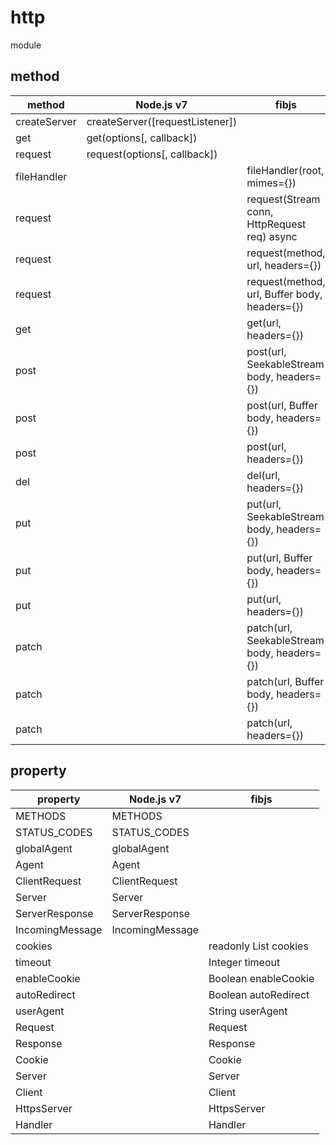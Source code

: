 # http

module

## method

|   method    |              Node.js v7         |                       fibjs                   |
|-------------|---------------------------------|-----------------------------------------------|
|createServer | createServer([requestListener]) |                                               |
|get          | get(options[, callback])        |                                               |
|request      | request(options[, callback])    |                                               |
|fileHandler  |                                 | fileHandler(root, mimes={})                   |
|request      |                                 | request(Stream conn, HttpRequest req) async   |
|request      |                                 | request(method, url, headers={})              |
|request      |                                 | request(method, url, Buffer body, headers={}) |
|get          |                                 | get(url, headers={})                          |
|post         |                                 | post(url, SeekableStream body, headers={})    |
|post         |                                 | post(url, Buffer body, headers={})            |
|post         |                                 | post(url, headers={})                         |
|del          |                                 | del(url, headers={})                          |
|put          |                                 | put(url, SeekableStream body, headers={})     |
|put          |                                 | put(url, Buffer body, headers={})             |
|put          |                                 | put(url, headers={})                          |
|patch        |                                 | patch(url, SeekableStream body, headers={})   |
|patch        |                                 | patch(url, Buffer body, headers={})           |
|patch        |                                 | patch(url, headers={})                        |

## property

|    property    |     Node.js v7  |        fibjs          |
|----------------|-----------------|-----------------------|
|METHODS         | METHODS         |                       |
|STATUS_CODES    | STATUS_CODES    |                       |
|globalAgent     | globalAgent     |                       |
|Agent           | Agent           |                       |
|ClientRequest   | ClientRequest   |                       |
|Server          | Server          |                       |
|ServerResponse  | ServerResponse  |                       |
|IncomingMessage | IncomingMessage |                       |
|cookies         |                 | readonly List cookies |
|timeout         |                 | Integer timeout       |
|enableCookie    |                 | Boolean enableCookie  |
|autoRedirect    |                 | Boolean autoRedirect  |
|userAgent       |                 | String userAgent      |
|Request         |                 | Request               |
|Response        |                 | Response              |
|Cookie          |                 | Cookie                |
|Server          |                 | Server                |
|Client          |                 | Client                |
|HttpsServer     |                 | HttpsServer           |
|Handler         |                 | Handler               |
